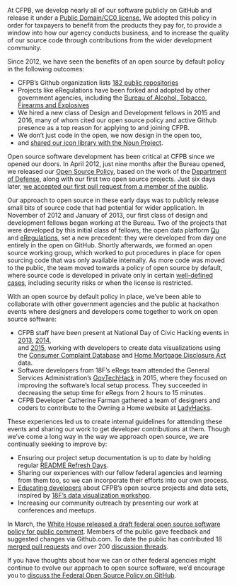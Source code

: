 At CFPB, we develop nearly all of our software publicly on GitHub 
and release it under a 
[Public Domain/CC0 license.](https://github.com/cfpb/source-code-policy/blob/gh-pages/TERMS.md) 
We adopted this policy in order for taxpayers to benefit from the products they pay for, 
to provide a window into how our agency conducts business, 
and to increase the quality of our source code through contributions 
from the wider development community.

Since 2012, we have seen the benefits of an open source by default policy 
in the following outcomes:

- CFPB’s Github organization lists [182 public repositories](https://github.com/cfpb)
- Projects like eRegulations have been forked and adopted by other government agencies, 
including the [Bureau of Alcohol, Tobacco, Firearms and Explosives](https://atf-eregs.18f.gov/)
- We hired a new class of Design and Development fellows in 2015 and 2016, 
many of whom cited our open source policy and active Github presence 
as a top reason for applying to and joining CFPB.
- We don’t just code in the open, we now design in the open too, 
- and [shared our icon library with the Noun Project](https://cfpb.github.io/articles/federal-icons-in-the-open/).

Open source software development has been critical at CFPB since we opened our doors. 
In April 2012, just nine months after the Bureau opened, 
we released our [Open Source Policy](http://www.consumerfinance.gov/blog/the-cfpbs-source-code-policy-open-and-shared/), 
based on the work of the [Department of Defense](http://dodcio.defense.gov/OpenSourceSoftwareFAQ.aspx#OSS_and_DoD_Policy), 
along with our first two open source projects. 
Just six days later, 
[we accepted our first pull request from a member of the public](https://github.com/cfpb/transit_subsidy/pull/1).

Our approach to open source in these early days 
was to publicly release small bits of source code that had potential for wider application. 
In November of 2012 and January of 2013, 
our first class of design and development fellows began working at the Bureau. 
Two of the projects that were developed by this initial class of fellows, 
the open data platform [Qu](https://github.com/cfpb/qu) 
and [eRegulations](https://github.com/cfpb/eRegulations), set a new precedent: 
they were developed from day one entirely in the open on GitHub. 
Shortly afterwards, we formed an open source working group, 
which worked to put procedures in place for open sourcing code that was only available internally. 
As more code was moved to the public, the team moved towards a policy of open source by default, 
where source code is developed in private only in certain 
[well-defined cases](https://github.com/cfpb/source-code-policy/blob/gh-pages/cfpb-source-code-policy.txt#L81-L94), 
including security risks or when the license is restricted.

With an open source by default policy in place, 
we’ve been able to collaborate with other government agencies 
and the public at hackathon events where designers and developers come together 
to work on open source software:

- CFPB staff have been present at National Day of Civic Hacking events 
in [2013](http://www.consumerfinance.gov/blog/we-participated-in-the-national-day-of-civic-hacking/), 
[2014](http://www.consumerfinance.gov/blog/we-participated-in-the-national-day-of-civic-hacking-again/),  
and [2015](http://www.consumerfinance.gov/blog/we-participated-in-the-national-day-of-civic-hacking-2015/), 
working with developers to create data visualizations using the [Consumer Complaint Database](http://www.consumerfinance.gov/complaintdatabase/) 
and [Home Mortgage Disclosure Act](http://www.consumerfinance.gov/hmda) data.
- Software developers from 18F’s eRegs team attended the General Services Administration’s 
[GovTechHack](https://18f.gsa.gov/2015/04/02/govtechhack-hacking-for-civic-improvement/) in 2015, 
where they focused on improving the software’s local setup process. 
They succeeded in decreasing the setup time for eRegs from 2 hours to 15 minutes.
- CFPB Developer Catherine Farman gathered a team of designers and coders 
to contribute to the Owning a Home website at [LadyHacks](http://ladyhacks.org/press/recap-from-2015).

These experiences led us to create internal guidelines for attending these events 
and sharing our work to get developer contributions at them. 
Though we’ve come a long way in the way we approach open source, 
we are continually seeking to improve by:

- Ensuring our project setup documentation is up to date by holding regular 
[README Refresh Days](https://cfpb.github.io/articles/readme-refresh-day/).
- Sharing our experiences with our fellow federal agencies and learning from them too, 
so we can incorporate their efforts into our own process.
- [Educating developers](https://github.com/cfpb/data-viz-workshop) about CFPB’s open source projects and data sets, 
inspired by [18F’s data visualization workshop](https://openglobe.github.io/cfpb-dataviz/).
- Increasing our community outreach by presenting our work at conferences and meetups.

In March, the [White House released a draft federal open source software policy for public comment](https://www.whitehouse.gov/blog/2016/03/09/leveraging-american-ingenuity-through-reusable-and-open-source-software). 
Members of the public gave feedback and suggested changes via Github.com. 
To date the public has contributed 18 
[merged pull requests](https://github.com/WhiteHouse/source-code-policy/pulls?q=is%3Apr+is%3Aclosed) 
and over 200 [discussion threads](https://github.com/whitehouse/source-code-policy/issues/).

If you have thoughts about how we can or other federal agencies 
might continue to evolve our approach to open source software, 
we’d encourage you to 
[discuss the Federal Open Source Policy on GitHub](https://github.com/whitehouse/source-code-policy/issues/).




<iframe src='https://cdn.knightlab.com/libs/timeline3/latest/embed/index.html?source=1Hr66qNKhDf85BRFeyBzTQ9rN5Z84B_JP-_ZSqH2YIIw&font=Default&lang=en&initial_zoom=2&height=650></iframe>